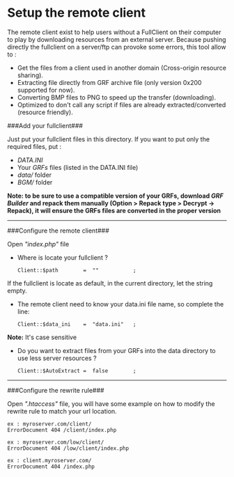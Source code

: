 Setup the remote client
=======================

The remote client exist to help users without a FullClient on their computer to play by downloading resources from an external server.
Because pushing directly the fullclient on a server/ftp can provoke some errors, this tool allow to :

 - Get the files from a client used in another domain (Cross-origin resource sharing).
 - Extracting file directly from GRF archive file (only version 0x200 supported for now).
 - Converting BMP files to PNG to speed up the transfer (downloading).
 - Optimized to don't call any script if files are already extracted/converted (resource friendly).

###Add your fullclient###

Just put your fullclient files in this directory. If you want to put only the required files, put :

 - *DATA.INI*
 - Your *GRFs* files (listed in the DATA.INI file)
 - *data/* folder
 - *BGM/* folder

**Note: to be sure to use a compatible version of your GRFs, download *GRF Builder* and repack them manually (Option > Repack type > Decrypt -> Repack), it will ensure the GRFs files are converted in the proper version**

-----------------

###Configure the remote client###

Open *"index.php"* file

 - Where is locate your fullclient ?

    `Client::$path        =  ""           ;`

 If the fullclient is locate as default, in the current directory, let the string empty.

 - The remote client need to know your data.ini file name, so complete the line:

    `Client::$data_ini    =  "data.ini"   ;`

 **Note:** It's case sensitive

 - Do you want to extract files from your GRFs into the data directory to use less server resources ?

    `Client::$AutoExtract =  false        ;`

----------------

###Configure the rewrite rule###

Open *".htaccess"* file, you will have some example on how to modify the rewrite rule to match your url location.

    ex : myroserver.com/client/
    ErrorDocument 404 /client/index.php

    ex : myroserver.com/low/client/
    ErrorDocument 404 /low/client/index.php

    ex : client.myroserver.com/
    ErrorDocument 404 /index.php
